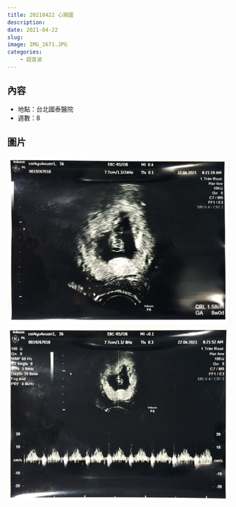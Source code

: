 ```yaml
---
title: 20210422 心跳圖
description: 
date: 2021-04-22
slug: 
image: IMG_1671.JPG
categories:
    - 超音波
---
```


## 內容

* 地點：台北國泰醫院
* 週數：8

## 圖片

![CRL(頭臀長) 1.58cm](IMG_1670.JPG)  ![心跳圖](IMG_1671.JPG)
